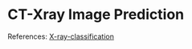# CT-Xray Image Prediction




References:
  [X-ray-classification](https://github.com/bendidi/X-ray-classification)
